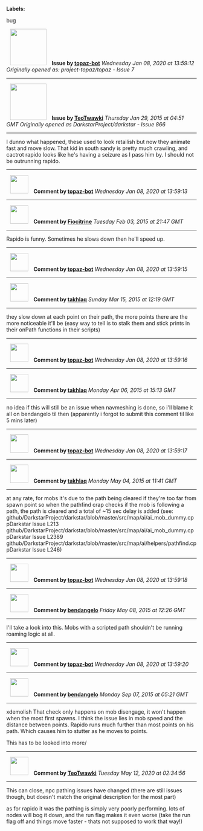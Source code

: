 **Labels:**

bug



<a href="https://github.com/topaz-bot"><img src="https://avatars3.githubusercontent.com/u/59651103?v=4" width="96" height="96" hspace="10"></img></a> **Issue by [topaz-bot](https://github.com/topaz-bot)**
_Wednesday Jan 08, 2020 at 13:59:12_
_Originally opened as: project-topaz/topaz - Issue 7_

----

<a href="https://github.com/TeoTwawki"><img src="https://avatars0.githubusercontent.com/u/6871475?v=4"  width="96" height="96" hspace="10"></img></a> **Issue by [TeoTwawki](https://github.com/TeoTwawki)**
_Thursday Jan 29, 2015 at 04:51 GMT_
_Originally opened as DarkstarProject/darkstar - Issue 866_

----

I dunno what happened, these used to look retailish but now they animate fast and move slow. That kid in south sandy is pretty much crawling, and cactrot rapido looks like he's having a seizure as I pass him by. I should not be outrunning rapido.




----
<a href="https://github.com/topaz-bot"><img src="https://avatars3.githubusercontent.com/u/59651103?v=4" width="48" height="48" hspace="10"></img></a> **Comment by [topaz-bot](https://github.com/topaz-bot)**
_Wednesday Jan 08, 2020 at 13:59:13_

----

<a href="https://github.com/Fiocitrine"><img src="https://avatars1.githubusercontent.com/u/7704601?v=4"  width="48" height="48" hspace="10"></img></a> **Comment by [Fiocitrine](https://github.com/Fiocitrine)**
_Tuesday Feb 03, 2015 at 21:47 GMT_

----

Rapido is funny. Sometimes he slows down then he'll speed up.




----
<a href="https://github.com/topaz-bot"><img src="https://avatars3.githubusercontent.com/u/59651103?v=4" width="48" height="48" hspace="10"></img></a> **Comment by [topaz-bot](https://github.com/topaz-bot)**
_Wednesday Jan 08, 2020 at 13:59:15_

----

<a href="https://github.com/takhlaq"><img src="https://avatars1.githubusercontent.com/u/6381451?v=4"  width="48" height="48" hspace="10"></img></a> **Comment by [takhlaq](https://github.com/takhlaq)**
_Sunday Mar 15, 2015 at 12:19 GMT_

----

they slow down at each point on their path, the more points there are the more noticeable it'll be
(easy way to tell is to stalk them and stick prints in their onPath functions in their scripts)




----
<a href="https://github.com/topaz-bot"><img src="https://avatars3.githubusercontent.com/u/59651103?v=4" width="48" height="48" hspace="10"></img></a> **Comment by [topaz-bot](https://github.com/topaz-bot)**
_Wednesday Jan 08, 2020 at 13:59:16_

----

<a href="https://github.com/takhlaq"><img src="https://avatars1.githubusercontent.com/u/6381451?v=4"  width="48" height="48" hspace="10"></img></a> **Comment by [takhlaq](https://github.com/takhlaq)**
_Monday Apr 06, 2015 at 15:13 GMT_

----

no idea if this will still be an issue when navmeshing is done, so i'll blame it all on bendangelo til then
(apparently i forgot to submit this comment til like 5 mins later)




----
<a href="https://github.com/topaz-bot"><img src="https://avatars3.githubusercontent.com/u/59651103?v=4" width="48" height="48" hspace="10"></img></a> **Comment by [topaz-bot](https://github.com/topaz-bot)**
_Wednesday Jan 08, 2020 at 13:59:17_

----

<a href="https://github.com/takhlaq"><img src="https://avatars1.githubusercontent.com/u/6381451?v=4"  width="48" height="48" hspace="10"></img></a> **Comment by [takhlaq](https://github.com/takhlaq)**
_Monday May 04, 2015 at 11:41 GMT_

----

at any rate, for mobs it's due to the path being cleared if they're too far from spawn point
so when the pathfind crap checks if the mob is following a path, the path is cleared and a total of ~15 sec delay is added (see: github/DarkstarProject/darkstar/blob/master/src/map/ai/ai_mob_dummy.cppDarkstar Issue L213 github/DarkstarProject/darkstar/blob/master/src/map/ai/ai_mob_dummy.cppDarkstar Issue L2389 github/DarkstarProject/darkstar/blob/master/src/map/ai/helpers/pathfind.cppDarkstar Issue L246)




----
<a href="https://github.com/topaz-bot"><img src="https://avatars3.githubusercontent.com/u/59651103?v=4" width="48" height="48" hspace="10"></img></a> **Comment by [topaz-bot](https://github.com/topaz-bot)**
_Wednesday Jan 08, 2020 at 13:59:18_

----

<a href="https://github.com/bendangelo"><img src="https://avatars3.githubusercontent.com/u/674090?v=4"  width="48" height="48" hspace="10"></img></a> **Comment by [bendangelo](https://github.com/bendangelo)**
_Friday May 08, 2015 at 12:26 GMT_

----

I'll take a look into this. Mobs with a scripted path shouldn't be running roaming logic at all.




----
<a href="https://github.com/topaz-bot"><img src="https://avatars3.githubusercontent.com/u/59651103?v=4" width="48" height="48" hspace="10"></img></a> **Comment by [topaz-bot](https://github.com/topaz-bot)**
_Wednesday Jan 08, 2020 at 13:59:20_

----

<a href="https://github.com/bendangelo"><img src="https://avatars3.githubusercontent.com/u/674090?v=4"  width="48" height="48" hspace="10"></img></a> **Comment by [bendangelo](https://github.com/bendangelo)**
_Monday Sep 07, 2015 at 05:21 GMT_

----

xdemolish That check only happens on mob disengage, it won't happen when the most first spawns. I think the issue lies in mob speed and the distance between points. Rapido runs much further than most points on his path. Which causes him to stutter as he moves to points.

This has to be looked into more/




----
<a href="https://github.com/TeoTwawki"><img src="https://avatars0.githubusercontent.com/u/6871475?v=4" width="48" height="48" hspace="10"></img></a> **Comment by [TeoTwawki](https://github.com/TeoTwawki)**
_Tuesday May 12, 2020 at 02:34:56_

----

This can close, npc pathing issues have changed (there are still issues though, but doesn't match the original description for the most part)

as for rapido it was the pathing is simply very poorly performing. lots of nodes will bog it down, and the run flag makes it even worse (take the run flag off and things move faster - thats not supposed to work that way!)
